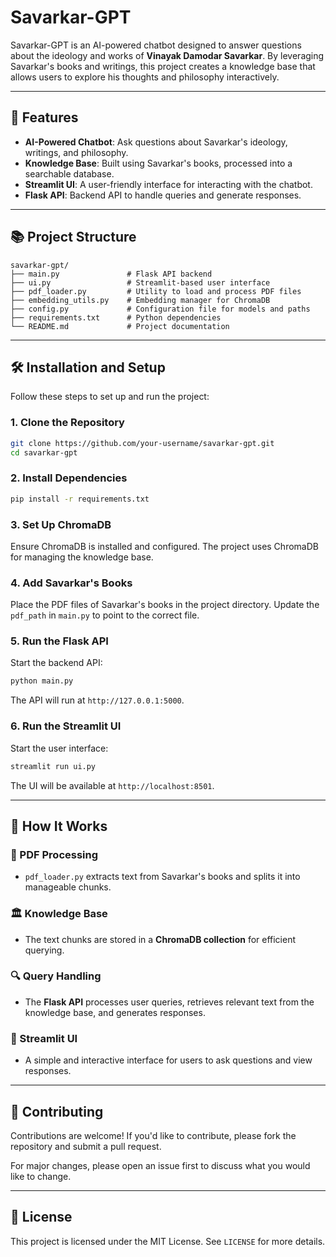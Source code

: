 # Savarkar-GPT

Savarkar-GPT is an AI-powered chatbot designed to answer questions about the ideology and works of **Vinayak Damodar Savarkar**. By leveraging Savarkar's books and writings, this project creates a knowledge base that allows users to explore his thoughts and philosophy interactively.

---

## 🚀 Features

- **AI-Powered Chatbot**: Ask questions about Savarkar's ideology, writings, and philosophy.
- **Knowledge Base**: Built using Savarkar's books, processed into a searchable database.
- **Streamlit UI**: A user-friendly interface for interacting with the chatbot.
- **Flask API**: Backend API to handle queries and generate responses.

---

## 📚 Project Structure

```
savarkar-gpt/
├── main.py               # Flask API backend
├── ui.py                 # Streamlit-based user interface
├── pdf_loader.py         # Utility to load and process PDF files
├── embedding_utils.py    # Embedding manager for ChromaDB
├── config.py             # Configuration file for models and paths
├── requirements.txt      # Python dependencies
└── README.md             # Project documentation
```

---

## 🛠️ Installation and Setup

Follow these steps to set up and run the project:

### 1. Clone the Repository
```bash
git clone https://github.com/your-username/savarkar-gpt.git
cd savarkar-gpt
```

### 2. Install Dependencies
```bash
pip install -r requirements.txt
```

### 3. Set Up ChromaDB
Ensure ChromaDB is installed and configured. The project uses ChromaDB for managing the knowledge base.

### 4. Add Savarkar's Books
Place the PDF files of Savarkar's books in the project directory. Update the `pdf_path` in `main.py` to point to the correct file.

### 5. Run the Flask API
Start the backend API:
```bash
python main.py
```
The API will run at `http://127.0.0.1:5000`.

### 6. Run the Streamlit UI
Start the user interface:
```bash
streamlit run ui.py
```
The UI will be available at `http://localhost:8501`.

---

## 🧠 How It Works

### 📖 PDF Processing
- `pdf_loader.py` extracts text from Savarkar's books and splits it into manageable chunks.

### 🏛️ Knowledge Base
- The text chunks are stored in a **ChromaDB collection** for efficient querying.

### 🔍 Query Handling
- The **Flask API** processes user queries, retrieves relevant text from the knowledge base, and generates responses.

### 💬 Streamlit UI
- A simple and interactive interface for users to ask questions and view responses.

---

## 🤝 Contributing

Contributions are welcome! If you'd like to contribute, please fork the repository and submit a pull request.

For major changes, please open an issue first to discuss what you would like to change.

---

## 📜 License

This project is licensed under the MIT License. See `LICENSE` for more details.

